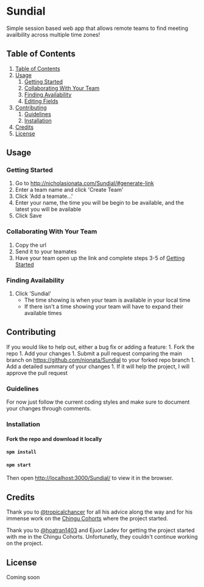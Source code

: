 # Sundial
Simple session based web app that allows remote teams to find meeting availbility across multiple time zones! 

## Table of Contents
1. [Table of Contents](https://github.com/nionata/Sundial#Table-of-Contents)
1. [Usage](https://github.com/nionata/Sundial#Usage)
   1. [Getting Started](https://github.com/nionata/Sundial#Getting-Started)
   1. [Collaborating With Your Team](https://github.com/nionata/Sundial#Collaborating-With-Your-Team)
   1. [Finding Availability](https://github.com/nionata/Sundial#Finding-Availability)
   1. [Editing Fields](https://github.com/nionata/Sundial#Editing-Fields)
1. [Contributing](https://github.com/nionata/Sundial#Contributing)
   1. [Guidelines](https://github.com/nionata/Sundial#Guidelines)
   1. [Installation](https://github.com/nionata/Sundial#Installation)
1. [Credits](https://github.com/nionata/Sundial#Credits)
1. [License](https://github.com/nionata/Sundial#License)

## Usage

### Getting Started
1. Go to http://nicholasionata.com/Sundial/#generate-link
1. Enter a team name and click 'Create Team' 
1. Click 'Add a teamate...'
1. Enter your name, the time you will be begin to be available, and the latest you will be available
1. Click Save

### Collaborating With Your Team
1. Copy the url
1. Send it to your teamates
1. Have your team open up the link and complete steps 3-5 of [Getting Started](https://github.com/nionata/Sundial#Getting-Started)

### Finding Availability
1. Click 'Sundial'
   * The time showing is when your team is available in your local time
   * If there isn't a time showing your team will have to expand their available times

## Contributing
If you would like to help out, either a bug fix or adding a feature:
    1. Fork the repo
    1. Add your changes
    1. Submit a pull request comparing the main branch on https://github.com/nionata/Sundial to your forked repo branch
    1. Add a detailed summary of your changes
    1. If it will help the project, I will approve the pull request
    
### Guidelines
For now just follow the current coding styles and make sure to document your changes through comments.

### Installation

#### Fork the repo and download it locally

#### `npm install`

#### `npm start`

Then open [http://localhost:3000/Sundial/](http://localhost:3000/Sundial/) to view it in the browser.

## Credits
Thank you to [@tropicalchancer](https://github.com/tropicalchancer) for all his advice along the way and for his immense work on the [Chingu Cohorts](https://tropicalchancer.github.io/projectus/) where the project started.

Thank you to [@hoatran1403](https://github.com/hoatran1403) and Ejuor Ladev for getting the project started with me in the Chingu Cohorts. Unfortunetly, they couldn't continue working on the project.

## License
Coming soon
